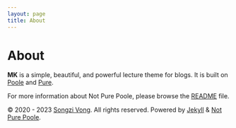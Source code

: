```yaml
---
layout: page
title: About
---
```


# About

**MK**  is a simple, beautiful, and powerful lecture theme for blogs. It is built on  [Poole](https://github.com/poole/poole)  and  [Pure](https://purecss.io/).

For more information about Not Pure Poole, please browse the  [README](https://github.com/vszhub/not-pure-poole)  file.

© 2020 - 2023  [Songzi Vong](https://github.com/vszhub/). All rights reserved. Powered by  [Jekyll](https://jekyllrb.com/)  &  [Not Pure Poole](https://github.com/vszhub/not-pure-poole).
